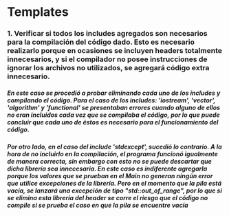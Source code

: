 # Templates

### 1. Verificar si todos los includes agregados son necesarios para la compilación del código dado. Esto es necesario realizarlo porque en ocasiones se incluyen headers totalmente innecesarios, y si el compilador no posee instrucciones de ignorar los archivos no utilizados, se agregará código extra innecesario.

##### En este caso se procedió a probar eliminando cada uno de los includes y compilando el código. Para el caso de los includes: 'iostream', 'vector', 'algorithm' y 'functional' se presentaban errores cuando alguno de ellos no eran incluidos cada vez que se compilaba el código, por lo que puede concluir que cada uno de éstos es necesario para el funcionamiento del código.

##### Por otro lado, en el caso del include 'stdexcept', sucedió lo contrario. A la hora de no incluirlo en la compilación, el programa funcionó igualmente de manera correcta, sin embargo con esto no se puede descartar que dicha librería sea innecesaria. En este caso es indiferente agregarla porque los valores que se prueban en el Main no generan ningún error que utilice excepciones de la librería. Pero en el momento que la pila está vacía, se lanzará una excepción de tipo "std::out_of_range", por lo que si se elimina esta librería del header se corre el riesgo que el código no compile si se prueba el caso en que la pila se encuentre vacía
